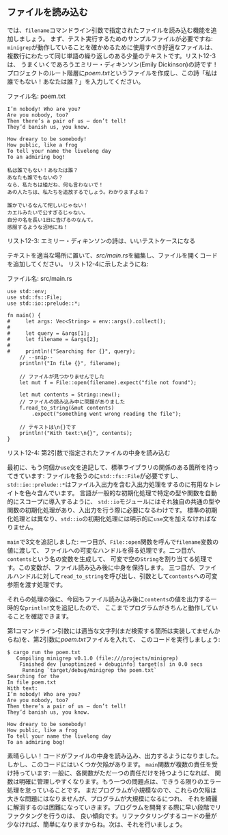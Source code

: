 <!-- ## Reading a File -->

## ファイルを読み込む

<!-- Now we’ll add functionality to read the file that is specified in the -->
<!-- `filename` command line argument. First, we need a sample file to test it with: -->
<!-- the best kind of file to use to make sure `minigrep` is working is one with a -->
<!-- small amount of text over multiple lines with some repeated words. Listing 12-3 -->
<!-- has an Emily Dickinson poem that will work well! Create a file called -->
<!-- *poem.txt* at the root level of your project, and enter the poem “I’m Nobody! -->
<!-- Who are you?” -->

では、`filename`コマンドライン引数で指定されたファイルを読み込む機能を追加しましょう。
まず、テスト実行するためのサンプルファイルが必要ですね: `minigrep`が動作していることを確かめるために使用すべき好適なファイルは、
複数行にわたって同じ単語の繰り返しのある少量のテキストです。リスト12-3は、
うまくいくであろうエミリー・ディキンソン(Emily Dickinson)の詩です！
プロジェクトのルート階層に*poem.txt*というファイルを作成し、この詩「私は誰でもない！あなたは誰？」を入力してください。

<!-- <span class="filename">Filename: poem.txt</span> -->

<span class="filename">ファイル名: poem.txt</span>

```text
I’m nobody! Who are you?
Are you nobody, too?
Then there’s a pair of us — don’t tell!
They’d banish us, you know.

How dreary to be somebody!
How public, like a frog
To tell your name the livelong day
To an admiring bog!

私は誰でもない！あなたは誰？
あなたも誰でもないの？
なら、私たちは組だね、何も言わないで！
あの人たちは、私たちを追放するでしょう。わかりますよね？

誰かでいるなんて侘しいじゃない！
カエルみたいで公すぎるじゃない。
自分の名を長い1日に告げるのなんて。
感服するような沼地にね！
```

<!-- <span class="caption">Listing 12-3: A poem by Emily Dickinson makes a good test -->
<!-- case</span> -->

<span class="caption">リスト12-3: エミリー・ディキンソンの詩は、いいテストケースになる</span>

<!-- With the text in place, edit *src/main.rs* and add code to open the file, as -->
<!-- shown in Listing 12-4: -->

テキストを適当な場所に置いて、*src/main.rs*を編集し、ファイルを開くコードを追加してください。
リスト12-4に示したようにね:

<!-- <span class="filename">Filename: src/main.rs</span> -->

<span class="filename">ファイル名: src/main.rs</span>

```rust,should_panic
use std::env;
use std::fs::File;
use std::io::prelude::*;

fn main() {
#     let args: Vec<String> = env::args().collect();
#
#     let query = &args[1];
#     let filename = &args[2];
#
#     println!("Searching for {}", query);
    // --snip--
    println!("In file {}", filename);

    // ファイルが見つかりませんでした
    let mut f = File::open(filename).expect("file not found");

    let mut contents = String::new();
    // ファイルの読み込み中に問題がありました
    f.read_to_string(&mut contents)
        .expect("something went wrong reading the file");

    // テキストは\n{}です
    println!("With text:\n{}", contents);
}
```

<!-- <span class="caption">Listing 12-4: Reading the contents of the file specified -->
<!-- by the second argument</span> -->

<span class="caption">リスト12-4: 第2引数で指定されたファイルの中身を読み込む</span>

<!-- First, we add some more `use` statements to bring in relevant parts of the -->
<!-- standard library: we need `std::fs::File` to handle files, and -->
<!-- `std::io::prelude::*` contains various useful traits for doing I/O, including -->
<!-- file I/O. In the same way that Rust has a general prelude that brings certain -->
<!-- types and functions into scope automatically, the `std::io` module has its own -->
<!-- prelude of common types and functions you’ll need when working with I/O. Unlike -->
<!-- the default prelude, we must explicitly add a `use` statement for the -->
<!-- prelude from `std::io`. -->

最初に、もう何個か`use`文を追記して、標準ライブラリの関係のある箇所を持ってきています:
ファイルを扱うのに`std::fs::File`が必要ですし、
`std::io::prelude::*`はファイル入出力を含む入出力処理をするのに有用なトレイトを色々含んでいます。
言語が一般的な初期化処理で特定の型や関数を自動的にスコープに導入するように、
`std::io`モジュールにはそれ独自の共通の型や関数の初期化処理があり、入出力を行う際に必要になるわけです。
標準の初期化処理とは異なり、`std::io`の初期化処理には明示的に`use`文を加えなければなりません。

<!-- In `main`, we’ve added three statements: first, we get a mutable handle to the -->
<!-- file by calling the `File::open` function and passing it the value of the -->
<!-- `filename` variable. Second, we create a variable called `contents` and set it -->
<!-- to a mutable, empty `String`. This will hold the content of the file after we -->
<!-- read it in. Third, we call `read_to_string` on our file handle and pass a -->
<!-- mutable reference to `contents` as an argument. -->

`main`で3文を追記しました: 一つ目が、`File::open`関数を呼んで`filename`変数の値に渡して、
ファイルへの可変なハンドルを得る処理です。二つ目が、`contents`という名の変数を生成して、
可変で空の`String`を割り当てる処理です。この変数が、ファイル読み込み後に中身を保持します。
三つ目が、ファイルハンドルに対して`read_to_string`を呼び出し、引数として`contents`への可変参照を渡す処理です。

<!-- After those lines, we’ve again added a temporary `println!` statement that -->
<!-- prints the value of `contents` after the file is read, so we can check that the -->
<!-- program is working so far. -->

それらの処理の後に、今回もファイル読み込み後に`contents`の値を出力する一時的な`println!`文を追記したので、
ここまでプログラムがきちんと動作していることを確認できます。

<!-- Let’s run this code with any string as the first command line argument (because -->
<!-- we haven’t implemented the searching part yet) and the *poem.txt* file as the -->
<!-- second argument: -->

第1コマンドライン引数には適当な文字列(まだ検索する箇所は実装してませんからね)を、第2引数に*poem.txt*ファイルを入れて、
このコードを実行しましょう:

```text
$ cargo run the poem.txt
   Compiling minigrep v0.1.0 (file:///projects/minigrep)
    Finished dev [unoptimized + debuginfo] target(s) in 0.0 secs
     Running `target/debug/minigrep the poem.txt`
Searching for the
In file poem.txt
With text:
I’m nobody! Who are you?
Are you nobody, too?
Then there’s a pair of us — don’t tell!
They’d banish us, you know.

How dreary to be somebody!
How public, like a frog
To tell your name the livelong day
To an admiring bog!
```

<!-- 2行目最後の行は、末端のone ideaをあえて訳していない。こちらの方が日本語としては自然と思われる -->

<!-- Great! The code read and then printed the content of the file. But the code -->
<!-- has a few flaws. The `main` function has multiple responsibilities: generally, -->
<!-- functions are clearer and easier to maintain if each function is responsible -->
<!-- for only one idea. The other problem is that we’re not handling errors as well -->
<!-- as we could. The program is still small, so these flaws aren’t a big problem, -->
<!-- but as the program grows, it will be harder to fix them cleanly. It’s good -->
<!-- practice to begin refactoring early on when developing a program, because it’s -->
<!-- much easier to refactor smaller amounts of code. We’ll do that next. -->

素晴らしい！コードがファイルの中身を読み込み、出力するようになりました。しかし、このコードにはいくつか欠陥があります。
`main`関数が複数の責任を受け持っています: 一般に、各関数がただ一つの責任だけを持つようになれば、
関数は明確に管理しやすくなります。もう一つの問題点は、できうる限りのエラー処理を怠っていることです。
まだプログラムが小規模なので、これらの欠陥は大きな問題にはなりませんが、プログラムが大規模になるにつれ、
それを綺麗に解消するのは困難になっていきます。プログラムを開発する際に早い段階でリファクタングを行うのは、
良い傾向です。リファクタリングするコードの量が少なければ、簡単になりますからね。次は、それを行いましょう。
